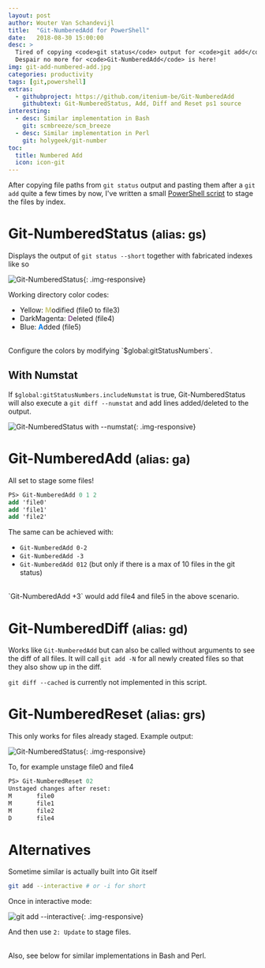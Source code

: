 ```yaml
---
layout: post
author: Wouter Van Schandevijl
title:  "Git-NumberedAdd for PowerShell"
date:   2018-08-30 15:00:00
desc: >
  Tired of copying <code>git status</code> output for <code>git add</code> input for the millionth time?
  Despair no more for <code>Git-NumberedAdd</code> is here!
img: git-add-numbered-add.jpg
categories: productivity
tags: [git,powershell]
extras:
  - githubproject: https://github.com/itenium-be/Git-NumberedAdd
    githubtext: Git-NumberedStatus, Add, Diff and Reset ps1 source
interesting:
  - desc: Similar implementation in Bash
    git: scmbreeze/scm_breeze
  - desc: Similar implementation in Perl
    git: holygeek/git-number
toc:
  title: Numbered Add
  icon: icon-git
---
```


After copying file paths from `git status` output and pasting them after a `git add` quite a few times
by now, I've written a small [PowerShell script](https://github.com/itenium-be/Git-NumberedAdd)
to stage the files by index.

<!--more-->

# Git-NumberedStatus <small>(alias: gs)</small>

Displays the output of `git status --short` together with fabricated indexes like so

![Git-NumberedStatus](/assets/git-add-numbered-status.png){: .img-responsive}
 
Working directory color codes:
- Yellow: <span style="color: #CDCB7D">**M**</span>odified (file0 to file3)
- DarkMagenta: <span style="color: #8C5998">**D**</span>eleted (file4)
- Blue: <span style="color: #0480EF">**A**</span>dded (file5)

<br>
Configure the colors by modifying `$global:gitStatusNumbers`.

## With Numstat

If `$global:gitStatusNumbers.includeNumstat` is true, Git-NumberedStatus will also
execute a `git diff --numstat` and add lines added/deleted to the output.

![Git-NumberedStatus with --numstat](/assets/git-add-numbered-status-numstat.png){: .img-responsive}


# Git-NumberedAdd <small>(alias: ga)</small>

All set to stage some files!

```ps
PS> Git-NumberedAdd 0 1 2
add 'file0'
add 'file1'
add 'file2'
```

The same can be achieved with:  
- `Git-NumberedAdd 0-2`
- `Git-NumberedAdd -3`
- `Git-NumberedAdd 012` (but only if there is a max of 10 files in the git status)

<br>
`Git-NumberedAdd +3` would add file4 and file5 in the above scenario.



# Git-NumberedDiff <small>(alias: gd)</small>

Works like `Git-NumberedAdd` but can also be called without arguments to
see the diff of all files. It will call `git add -N` for all newly created
files so that they also show up in the diff.

`git diff --cached` is currently not implemented in this script.

# Git-NumberedReset <small>(alias: grs)</small>

This only works for files already staged.
Example output:  

![Git-NumberedStatus](/assets/git-add-numbered-status-staged.png){: .img-responsive}

To, for example unstage file0 and file4  
```ps
PS> Git-NumberedReset 02
Unstaged changes after reset:
M       file0
M       file1
M       file2
D       file4
```

# Alternatives

Sometime similar is actually built into Git itself
```bash
git add --interactive # or -i for short
```

Once in interactive mode:  

![git add --interactive](/assets/git-add-interactive.png){: .img-responsive}

And then use `2: Update` to stage files.

<br>
Also, see below for similar implementations in Bash and Perl.
